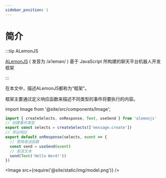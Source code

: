 ```yaml
---
sidebar_position: 1
---
```


# 简介

:::tip ALemonJS

[ALemonJS](https://github.com/lemonade-lab/alemonjs) ( 发音为 /əˈlemən/ ) 基于 JavaScript 所构建的聊天平台机器人开发框架

:::

在本文中，描述ALemonJS都称为“框架”。

框架主要通过定义响应函数来描述不同类型的事件将要执行的内容。

import Image from '@site/src/components/Image';

```ts title="Hello Word!"
import { createSelects, onResponse, Text, useSend } from 'alemonjs'
// 创建事件类型
export const selects = createSelects(['message.create'])
// 导出响应
export default onResponse(selects, event => {
  // 使用发送函数
  const send = useSend(event)
  // 发送文本
  send(Text('Hello Word!'))
})
```

<Image src={require('@site/static/img/model.png')} />
